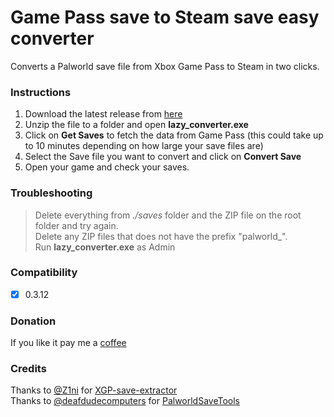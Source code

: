 # Game Pass save to Steam save easy converter

Converts a Palworld save file from Xbox Game Pass to Steam in two clicks.

### Instructions

1. Download the latest release from [here](https://github.com/rcioletti/lazy-palworld-save-converter/releases)
2. Unzip the file to a folder and open **lazy_converter.exe**
3. Click on **Get Saves** to fetch the data from Game Pass (this could take up to 10 minutes depending on how large your save files are)
4. Select the Save file you want to convert and click on **Convert Save**
5. Open your game and check your saves.

### Troubleshooting

> Delete everything from _./saves_ folder and the ZIP file on the root folder and try again.\
> Delete any ZIP files that does not have the prefix "palworld\_".\
> Run **lazy_converter.exe** as Admin

### Compatibility
- [x] 0.3.12 

### Donation
If you like it pay me a [coffee](https://ko-fi.com/lazy7)

### Credits
Thanks to [@Z1ni](https://github.com/Z1ni) for [XGP-save-extractor](https://github.com/Z1ni/XGP-save-extractor)\
Thanks to [@deafdudecomputers](https://github.com/deafdudecomputers) for [PalworldSaveTools](https://github.com/deafdudecomputers/PalWorldSaveTools)

